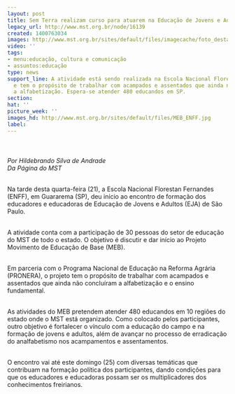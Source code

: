 ```yaml
---
layout: post
title: Sem Terra realizam curso para atuarem na Educação de Jovens e Adultos
legacy_url: http://www.mst.org.br/node/16139
created: 1400763034
images: http://www.mst.org.br/sites/default/files/imagecache/foto_destaque/MEB_ENFF.jpg
video: ''
tags:
- menu:educação, cultura e comunicação
- assuntos:educação
type: news
support_line: A atividade está sendo realizada na Escola Nacional Florestan Fernandes,
  e tem o propósito de trabalhar com acampados e assentados que ainda não concluíram
  a alfabetização. Espera-se atender 480 educandos em SP.
section: 
hat: ''
picture_week: ''
images_hd: http://www.mst.org.br/sites/default/files/MEB_ENFF.jpg
label: 
---
```

<p><em><img style="margin: 10px;" src="http://www.mst.org.br/sites/default/files/MEB_ENFF_0.jpg" alt=""><br><br>Por Hildebrando Silva de Andrade<br>Da Página do MST</em></p><p><br>Na tarde desta quarta-feira (21), a Escola Nacional Florestan Fernandes (ENFF), em Guararema (SP), deu início ao encontro de formação dos educadores e educadoras de Educação de Jovens e Adultos (EJA) de São Paulo.&nbsp;</p><p><br>A atividade conta com a participação de 30 pessoas do setor de educação do MST de todo o estado. O objetivo é discutir e dar início ao Projeto Movimento de Educação de Base (MEB).</p><p><br>Em parceria com o Programa Nacional de Educação na Reforma Agrária (PRONERA), o projeto tem o propósito de trabalhar com acampados e assentados que ainda não concluíram a alfabetização e o ensino fundamental.&nbsp;</p><p><br>As atividades do MEB pretendem atender 480 educandos em 10 regiões do estado onde o MST está organizado. Como colocado pelos participantes, outro objetivo é fortalecer o vínculo com a educação do campo e na formação de jovens e adultos, além de avançar no processo de erradicação do analfabetismo nos acampamentos e assentamentos.</p><p><br>O encontro vai até este domingo (25) com diversas temáticas que contribuam na formação política dos participantes, dando condições para que os educadores e educadoras possam ser os multiplicadores dos conhecimentos freirianos.</p><div>&nbsp;</div>
